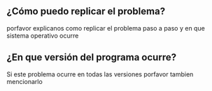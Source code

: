 ## ¿Cómo puedo replicar el problema?
porfavor explicanos como replicar el problema paso a paso y en que sistema operativo ocurre
## ¿En que versión del programa ocurre?
Si este problema ocurre en todas las versiones porfavor tambien mencionarlo 
